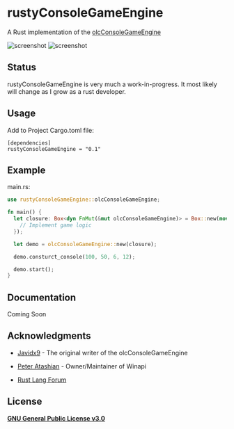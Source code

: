 # rustyConsoleGameEngine

A Rust implementation of the [olcConsoleGameEngine](https://github.com/OneLoneCoder/videos/blob/master/olcConsoleGameEngine.h)

![screenshot](https://media.giphy.com/media/XB4MM7zrTuGfURTjlc/giphy.gif)
![screenshot](https://media.giphy.com/media/TjMcssqMuzcz2rUmnN/giphy.gif)

## Status

rustyConsoleGameEngine is very much a work-in-progress. It most likely will change as I grow as a rust developer.

## Usage

Add to Project Cargo.toml file:
```
[dependencies]
rustyConsoleGameEngine = "0.1"
```

## Example

main.rs:
```Rust
use rustyConsoleGameEngine::olcConsoleGameEngine;

fn main() {
  let closure: Box<dyn FnMut(&mut olcConsoleGameEngine)> = Box::new(move |data| {
    // Implement game logic
  });

  let demo = olcConsoleGameEngine::new(closure);

  demo.consturct_console(100, 50, 6, 12);

  demo.start();
}
```

## Documentation

Coming Soon

## Acknowledgments

* [Javidx9](https://github.com/OneLoneCoder) - The original writer of the olcConsoleGameEngine

* [Peter Atashian](https://github.com/retep998) - Owner/Maintainer of Winapi

* [Rust Lang Forum](https://users.rust-lang.org/)

## License

**[GNU General Public License v3.0](https://github.com/MarkAnthonyM/rustyConsoleGameEngine/blob/master/LICENSE.md)**
